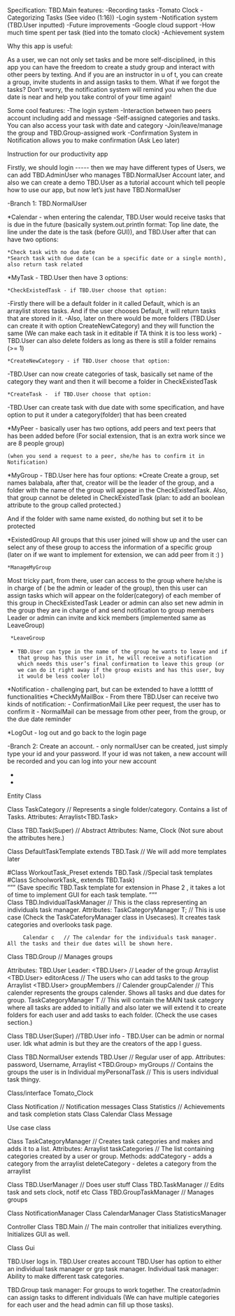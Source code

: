 Specification:
    TBD.Main features:
      -Recording tasks 
      -Tomato Clock
      -Categorizing Tasks (See video (1:16)) 
      -Login system
      -Notification system (TBD.User inputted)
      -Future improvements
      -Google cloud support 
      -How much time spent per task (tied into the tomato clock)
      -Achievement system


Why this app is useful:

As a user, we can not only set tasks and be more self-disciplined, in this app you can have the freedom to create a study group and interact with other peers by texting. And if you are an instructor in u of t, you can create a group, invite students in and assign tasks to them. What if we forgot the tasks? Don’t worry, the notification system will remind you when the due date is near and help you take control of your time again!

Some cool features:
      -The login system
      -Interaction between two peers account including add and message
      -Self-assigned categories and tasks. You can also access your task with date and category
      -Join/leave/manage the group and TBD.Group-assigned work 
      -Confirmation System in Notification allows you to make confirmation (Ask Leo later)



Instruction for our productivity app

Firstly, we should login ----- then we may have different types of Users, we can add TBD.AdminUser who manages TBD.NormalUser Account later, and also we can create a demo TBD.User as a tutorial account which tell people how to use our app, but now let’s just have TBD.NormalUser


-Branch 1: TBD.NormalUser 

*Calendar - when entering the calendar, TBD.User would receive tasks that is due in the future (basically system.out.println format: Top line date, the line under the date is the task (before GUI)), and TBD.User after that can have two options:

	*Check task with no due date
	*Search task with due date (can be a specific date or a single month), also return task related

*MyTask - TBD.User then have 3 options:

	*CheckExistedTask - if TBD.User choose that option:
-Firstly there will be a default folder in it called Default, which is an  
 arraylist stores tasks. And if the user chooses Default, it will return tasks that are stored in it.
-Also, later on there would be more folders (TBD.User can create it with option CreateNewCategory) and they will function the same
(We can make each task in it editable if TA think it is too less work)
-TBD.User can also delete folders as long as there is still a folder remains (>= 1)

	*CreateNewCategory - if TBD.User choose that option:
-TBD.User can now create categories of task, basically set name of the category they want and then it will become a folder in CheckExistedTask

	*CreateTask -  if TBD.User choose that option:
-TBD.User can create task with due date with some specification, and have option to put it under a category(folder) that has been created

*MyPeer - basically user has two options, add peers and text peers that has been added before (For social extension, that is an extra work since we are 8 people group)

	(when you send a request to a peer, she/he has to confirm it in Notification)


*MyGroup - TBD.User here has four options:
*Create 
Create a group, set names balabala, after that, creator will be the leader of the group, and a folder with the name of the group will appear in the CheckExistedTask.
 Also, that group cannot be deleted in CheckExistedTask (plan: to add an boolean attribute to the group called protected.)

And if the folder with same name existed, do nothing but set it to be protected
 
*ExistedGroup 
All groups that this user joined will show up and the user can select any of these group to access the information of a specific group (later on if we want to implement for extension, we can add peer from it :) )

	*ManageMyGroup
Most tricky part, from there, user can access to the group where he/she is  in charge of  ( be the admin or leader of the group), then this user can assign tasks which will appear on the folder(category) of each member of this group in CheckExistedTask
Leader or admin can also set new admin in the group they are in charge of and send notification to group members 
Leader or admin can invite and kick members (implemented same as LeaveGroup)

	 *LeaveGroup
 -     TBD.User can type in the name of the group he wants to leave and if that group has this user in it, he will receive a notification which needs this user’s final confirmation to leave this group (or we can do it right away if the group exists and has this user, buy it would be less cooler lol)


*Notification - challenging part, but can be extended to have a lottttt of functionalities
	*CheckMyMailBox
 		 -     From there TBD.User can receive two kinds of notification:
			- ConfirmationMail      Like peer request, the user has to confirm it
			- NormalMail          can be message from other peer, from the group, 					        or the due date reminder
		
*LogOut - log out and go back to the login page


-Branch 2: Create an account.
	- only normalUser can be created, just simply type your id and your password. If your id was not taken, a new account will be recorded and you can log into your new account






*
*






Entity Class

Class TaskCategory       // Represents a single folder/category. Contains a list of Tasks. 
Attributes: Arraylist<TBD.Task>

Class TBD.Task(Super)					// Abstract
Attributes: Name, Clock (Not sure about the attributes here.)


Class DefaultTaskTemplate extends TBD.Task  // We will  add more templates later

 
#Class WorkoutTask_Preset extends TBD.Task   		//Special task templates	
#Class SchoolworkTask_ extends TBD.Task)             
”””
(Save specific TBD.Task template for extension in Phase 2  , it takes a lot of time to implement GUI for each task template.
”””     	
Class TBD.IndividualTaskManager 	 // This is the class representing an individuals task manager. 
Attributes:  TaskCategoryManager T;  // This is use case (Check the TaskCateforyManager class in Usecases). It creates task categories and overlooks task page.
	     
	     Calendar c   // The calendar for the individuals task manager. All the tasks and their due dates will be shown here.
	      



Class TBD.Group				// Manages groups

Attributes: TBD.User Leader: <TBD.User> // Leader of the group
	     Arraylist <TBD.User> editorAcess // The users who can add tasks to the group
	     Arraylist <TBD.User> groupMembers // 
	     Calender groupCalender // This calender represents the groups calender. Shows all tasks and due dates for group.
	     TaskCategoryManager T // This will contain the MAIN task category where all tasks are added to initially and also later we will extend it to create folders for each user and add tasks to each folder. (Check the use cases section.)
	     

Class TBD.User(Super)				//TBD.User info - TBD.User can be admin or normal user. Idk what admin is but they are the creators of the app I guess.

Class TBD.NormalUser extends TBD.User    	// Regular user of app.
Attributes: password, 
     Username,
     Arraylist <TBD.Group> myGroups // Contains the groups the user is in
     Individual myPersonalTask  // This is users individual task thingy. 



Class/interface Tomato_Clock


Class Notification					// Notification messages
Class Statistics 				// Achievements and task completion stats
Class Calendar
Class Message

Use case class
			
Class TaskCategoryManager  // Creates task categories and makes and adds it to a list.
Attributes: Arraylist <TaskCategory> taskCategories // The list containing categories created by a user or group. 
Methods: addCategory - adds a category from the arraylist
	    deleteCategory - deletes a category from the arraylist
	    

Class TBD.UserManager		// Does user stuff
Class TBD.TaskManager		// Edits task and sets clock, notif etc
Class TBD.GroupTaskManager  // Manages groups

Class NotificationManager
Class CalendarManager
Class StatisticsManager

Controller
Class TBD.Main  // The main controller that initializes everything. Initializes GUI as well.


Class Gui

TBD.User logs in.
TBD.User creates account
TBD.User has option to either an individual task manager or grp task manager.
Individual task manager:
	Ability to make different task categories. 
	
TBD.Group task manager:
	For groups to work together. The creator/admin can assign tasks to different individuals (We can have multiple categories for each user and the head admin can fill up those tasks). 
